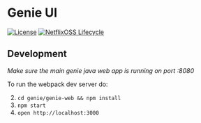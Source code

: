 # Genie UI
[![License](https://img.shields.io/github/license/Netflix/genie.svg)](http://www.apache.org/licenses/LICENSE-2.0)
[![NetflixOSS Lifecycle](https://img.shields.io/osslifecycle/Netflix/genie.svg)]()

## Development
*Make sure the main genie java web app is running on port :8080*

To run the webpack dev server do:

2. `cd genie/genie-web && npm install`
3. `npm start`
4. `open http://localhost:3000`

